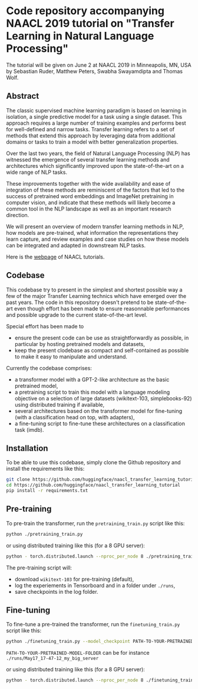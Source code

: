 # Code repository accompanying NAACL 2019 tutorial on "Transfer Learning in Natural Language Processing"

The tutorial will be given on June 2 at NAACL 2019 in Minneapolis, MN, USA by Sebastian Ruder, Matthew Peters, Swabha Swayamdipta and Thomas Wolf.

## Abstract

The classic supervised machine learning paradigm is based on learning in isolation, a single predictive model for a task using a single dataset. This approach requires a large number of training examples and performs best for well-defined and narrow tasks. Transfer learning refers to a set of methods that extend this approach by leveraging data from additional domains or tasks to train a model with better generalization properties.

Over the last two years, the field of Natural Language Processing (NLP) has witnessed the emergence of several transfer learning methods and architectures which significantly improved upon the state-of-the-art on a wide range of NLP tasks.

These improvements together with the wide availability and ease of integration of these methods are reminiscent of the factors that led to the success of pretrained word embeddings and ImageNet pretraining in computer vision, and indicate that these methods will likely become a common tool in the NLP landscape as well as an important research direction.

We will present an overview of modern transfer learning methods in NLP, how models are pre-trained, what information the representations they learn capture, and review examples and case studies on how these models can be integrated and adapted in downstream NLP tasks.

Here is the [webpage](https://naacl2019.org/program/tutorials/) of NAACL tutorials.

## Codebase

This codebase try to present in the simplest and shortest possible way a few of the major Transfer Learning technics which have emerged over the past years. The code in this repository doesn't pretend to be state-of-the-art even though effort has been made to ensure reasonnable performances and possible upgrade to the current state-of-the-art level.

Special effort has been made to

- ensure the present code can be use as straightforwardly as possible, in particular by hosting pretrained models and datasets,
- keep the present clodebase as compact and self-contained as possible to make it easy to manipulate and understand.

Currently the codebase comprises:

- a transformer model with a GPT-2-like architecture as the basic pretrained model,
- a pretraining script to train this model with a language modeling objective on a selection of large datasets (wikitext-103, simplebooks-92) using distributed training if available,
- several architectures based on the transformer model for fine-tuning (with a classification head on top, with adapters),
- a fine-tuning script to fine-tune these architectures on a classification task (imdb).

## Installation

To be able to use this codebase, simply clone the Github repository and install the requirements like this:

```bash
git clone https://github.com/huggingface/naacl_transfer_learning_tutorial
cd https://github.com/huggingface/naacl_transfer_learning_tutorial
pip install -r requirements.txt
```

## Pre-training

To pre-train the transformer, run the `pretraining_train.py` script like this:

```bash
python ./pretraining_train.py
```

or using distributed training like this (for a 8 GPU server):

```bash
python - torch.distributed.launch --nproc_per_node 8 ./pretraining_train.py
```

The pre-training script will:

- download `wikitext-103` for pre-training (default),
- log the experiements in Tensorboard and in a folder under `./runs`,
- save checkpoints in the log folder.

## Fine-tuning

To fine-tune a pre-trained the transformer, run the `finetuning_train.py` script like this:

```bash
python ./finetuning_train.py --model_checkpoint PATH-TO-YOUR-PRETRAINED-MODEL-FOLDER
```

`PATH-TO-YOUR-PRETRAINED-MODEL-FOLDER` can be for instance `./runs/May17_17-47-12_my_big_server`

or using distributed training like this (for a 8 GPU server):

```bash
python - torch.distributed.launch --nproc_per_node 8 ./finetuning_train.py  --model_checkpoint PATH-TO-YOUR-PRETRAINED-MODEL-FOLDER
```
